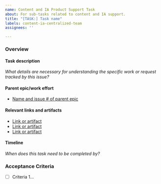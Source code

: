 ```yaml
---
name: Content and IA Product Support Task
about: For sub-tasks related to content and IA support.
title: "[TASK:] Task name"
labels: content-ia-centralized-team
assignees: ''

---
```


### Overview

#### Task description
_What details are necessary for understanding the specific work or request tracked by this issue?_

#### Parent epic/work effort

- [Name and issue # of parent epic]()

#### Relevant links and artifacts

- [Link or artifact]()
- [Link or artifact]()
- [Link or artifact]()

#### Timeline
_When does this task need to be completed by?_


### Acceptance Criteria
- [ ] Criteria 1...

